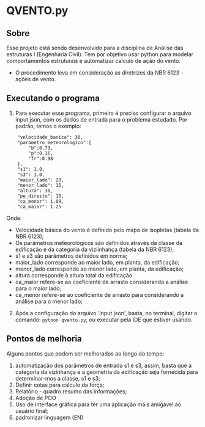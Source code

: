 # QVENTO.py

## Sobre 
Esse projeto está sendo desenvolvido para a disciplina de Análise das estruturas I (Engenharia Civil). Tem por objetivo usar python para modelar comportamentos estruturais e automatizar calculo de ação do vento.

- O procedimento leva em consideração as diretrizes da NBR 6123 - ações de vento.

## Executando o programa
1. Para executar esse programa, primeiro é preciso configurar o arquivo input.json, com os dados de entrada para o problema estudado. Por padrão, temos o exemplo:
```
    "velocidade_basica": 30,
    "parametro_meteorologico":{
        "b":0.73,
        "p":0.16,
        "fr":0.98
    },
    "s1": 1.0,
    "s3": 1.0,
    "maior_lado": 20,
    "menor_lado": 15,
    "altura": 30,
    "pe_direito": 10,
    "ca_menor": 1.09,
    "ca_maior": 1.25
```
Onde:
    
- Velocidade básica do vento é definido pelo mapa de isopletas (tabela da NBR 6123);
- Os parâmetros meteorológicos são definidos através da classe da edificação e da categoria da viziinhança (tabela da NBR 6123);
- s1 e s3 são parâmetros definidos em norma;
- maior_lado corresponde ao maior lado, em planta, da edificação;
- menor_lado corresponde ao menor lado, em planta, da edificação;
- altura corresponde à altura total da edificação
- ca_maior refere-se ao coeficiente de arrasto considerando a análise para o maior lado;
- ca_menor refere-se ao coeficiente de arrasto para considerando a análise para o menor lado;

2. Após a configuração do arquivo 'input.json', basta, no terminal, digitar o comando:
```python qvento.py```, ou executar pela IDE que estiver usando.

## Pontos de melhoria
Alguns pontos que podem ser melhorados ao longo do tempo:
1. automatização dos parâmetros de entrada s1 e s3, assim, basta que a categoria da vizinhança e a geometria da edificação seja fornecida para determinar-mos a classe, s1 e s3;
2. Definir cotas para calculo da força;
3. Relatório - quadro resumo das informações;
4. Adoção de POO
5. Uso de interface gráfica para ter uma aplicação mais amigável ao usuário final;
6. padronizar linguagem (EN)